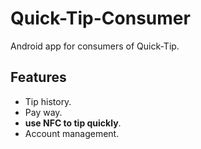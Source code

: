 # Quick-Tip-Consumer
Android app for consumers of Quick-Tip.

## Features
- Tip history.
- Pay way.
- **use NFC to tip quickly**.
- Account management.
